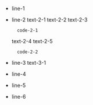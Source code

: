 * line-1

* line-2 
    text-2-1
    text-2-2
    text-2-3

        code-2-1

    text-2-4
    text-2-5

        code-2-2

* line-3
    text-3-1

* line-4

* line-5

* line-6




